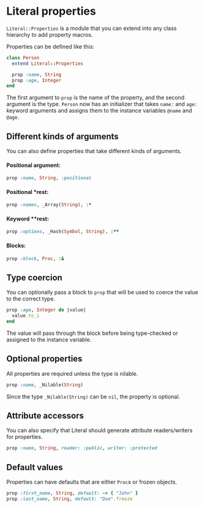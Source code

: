 
# Literal properties

`Literal::Properties` is a module that you can extend into any class hierarchy to add property macros.

Properties can be defined like this:

```ruby
class Person
  extend Literal::Properties

  prop :name, String
  prop :age, Integer
end
```

The first argument to `prop` is the name of the property, and the second argument is the type. `Person` now has an initializer that takes `name:` and `age:` keyword arguments and assigns them to the instance variables `@name` and `@age`.

## Different kinds of arguments

You can also define properties that take different kinds of arguments.

#### Positional argument:

```ruby
prop :name, String, :positional
```

#### Positional *rest:

```ruby
prop :names, _Array(String), :*
```

#### Keyword **rest:

```ruby
prop :options, _Hash(Symbol, String), :**
```

#### Blocks:

```ruby
prop :block, Proc, :&
```

## Type coercion

You can optionally pass a block to `prop` that will be used to coerce the value to the correct type.

```ruby
prop :age, Integer do |value|
  value.to_i
end
```

The value will pass through the block before being type-checked or assigned to the instance variable.

## Optional properties

All properties are required unless the type is nilable.

```ruby
prop :name, _Nilable(String)
```

Since the type `_Nilable(String)` can be `nil`, the property is optional.

## Attribute accessors

You can also specify that Literal should generate attribute readers/writers for properties.

```ruby
prop :name, String, reader: :public, writer: :protected
```
## Default values

Properties can have defaults that are either `Proc`s or frozen objects.

```ruby
prop :first_name, String, default: -> { "John" }
prop :last_name, String, default: "Doe".freeze
```
